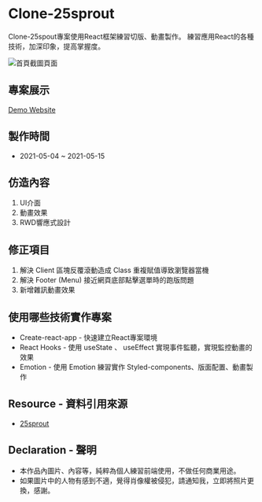 # Clone-25sprout 

Clone-25spout專案使用React框架練習切版、動畫製作。
練習應用React的各種技術，加深印象，提高掌握度。


![首頁截圖頁面](https://github.com/gn00667340/clone-25sprout/blob/master/src/assets/preview.png)

## 專案展示

[Demo Website](https://gn00667340.github.io/clone-25sprout/)

## 製作時間

- 2021-05-04 ~ 2021-05-15

## 仿造內容

  1. UI介面
  2. 動畫效果
  3. RWD響應式設計

## 修正項目

  1. 解決 Client 區塊反覆滾動造成 Class 重複賦值導致瀏覽器當機
  2. 解決 Footer (Menu) 接近網頁底部點擊選單時的跑版問題
  3. 新增雜訊動畫效果

## 使用哪些技術實作專案

- Create-react-app - 快速建立React專案環境
- React Hooks - 使用 useState 、 useEffect 實現事件監聽，實現監控動畫的效果
- Emotion - 使用 Emotion 練習實作 Styled-components、版面配置、動畫製作

## Resource - 資料引用來源

- [25sprout](https://www.25sprout.com/)

## Declaration - 聲明

- 本作品內圖片、內容等，純粹為個人練習前端使用，不做任何商業用途。
- 如果圖片中的人物有感到不適，覺得肖像權被侵犯，請通知我，立即將照片更換，感謝。

